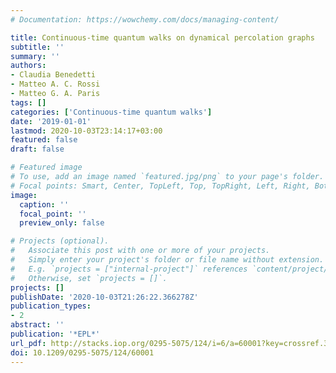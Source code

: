 ```yaml
---
# Documentation: https://wowchemy.com/docs/managing-content/

title: Continuous-time quantum walks on dynamical percolation graphs
subtitle: ''
summary: ''
authors:
- Claudia Benedetti
- Matteo A. C. Rossi
- Matteo G. A. Paris
tags: []
categories: ['Continuous-time quantum walks']
date: '2019-01-01'
lastmod: 2020-10-03T23:14:17+03:00
featured: false
draft: false

# Featured image
# To use, add an image named `featured.jpg/png` to your page's folder.
# Focal points: Smart, Center, TopLeft, Top, TopRight, Left, Right, BottomLeft, Bottom, BottomRight.
image:
  caption: ''
  focal_point: ''
  preview_only: false

# Projects (optional).
#   Associate this post with one or more of your projects.
#   Simply enter your project's folder or file name without extension.
#   E.g. `projects = ["internal-project"]` references `content/project/deep-learning/index.md`.
#   Otherwise, set `projects = []`.
projects: []
publishDate: '2020-10-03T21:26:22.366278Z'
publication_types:
- 2
abstract: ''
publication: '*EPL*'
url_pdf: http://stacks.iop.org/0295-5075/124/i=6/a=60001?key=crossref.38eaf1be8000238120d5a3d8d309e9ca
doi: 10.1209/0295-5075/124/60001
---
```

